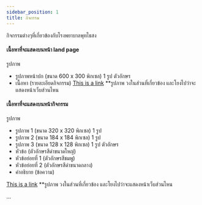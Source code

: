 ```yaml
---
sidebar_position: 1
title: กิจกรรม
---
```

กิจกรรมต่างๆที่เกี่ยวข้องกับโรงพยาบาลพุทไธสง

#### เนื้อหาที่จะแสดงบนหน้า land page
รูปภาพ
- รูปภาพหน้าปก (ขนาด 600 x 300 พิกเซล) 1 รูป
ตัวอักษร
- เนื้อหา (รายละเอียดกิจกรรม)
[This is a link](https://example.com)
**รูปภาพ วงในส่วนที่เกี่ยวข้อง และโยงไปว่าจะแสดงหน้าเว็บส่วนไหน

#### เนื้อหาที่จะแสดงบนหน้ากิจกรรม
รูปภาพ
- รูปภาพ 1 (ขนาด 320 x 320 พิกเซล) 1 รูป
- รูปภาพ 2 (ขนาด 184 x 184 พิกเซล) 1 รูป
- รูปภาพ 3 (ขนาด 128 x 128 พิกเซล) 1 รูป
ตัวอักษร
- หัวข้อ (ตัวอักษรสีดำขนาดใหญ่)
- หัวข้อย่อยที่ 1 (ตัวอักษรสีชมพู)
- หัวข้อย่อยที่ 2 (ตัวอักษรสีดำขนาดกลาง)
- คำอธิบาย (ข้อความ)

[This is a link](https://example.com)
**รูปภาพ วงในส่วนที่เกี่ยวข้อง และโยงไปว่าจะแสดงหน้าเว็บส่วนไหน


...
